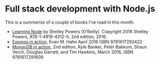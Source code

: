 # Full stack development with Node.js
This is a summarize of a couple of books I've read in this month.
* [Learning Node](http://shop.oreilly.com/product/0636920046936.do) by Shelley Powers (O’Reilly). Copyright 2016 Shelley Powers,  978-1-4919-4312-0, 2nd edition, 2016.
* [Express in action](https://www.manning.com/books/express-in-action), Evan M. Hahn April 2016 ISBN 9781617292422
* [MongoDB in action](https://www.manning.com/books/mongodb-in-action-second-edition), 2nd edition, Kyle Banker, Peter Bakkum, Shaun Verch, Douglas Garrett, and Tim Hawkins, March 2016, ISBN 9781617291609

